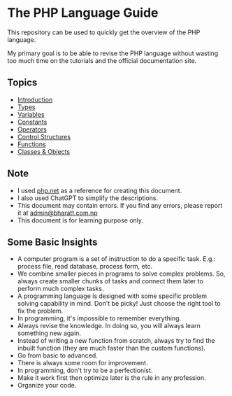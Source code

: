 # The PHP Language Guide

This repository can be used to quickly get the overview of the PHP language.

My primary goal is to be able to revise the PHP language without wasting too much time on the tutorials and the official documentation site.

## Topics

- [Introduction](./introduction)
- [Types](./types/)
- [Variables](./variables/)
- [Constants](./constants/)
- [Operators](./operators/)
- [Control Structures](./control_structures/)
- [Functions](./functions/)
- [Classes & Objects](./oop)

## Note

- I used [php.net](https://php.net) as a reference for creating this document.
- I also used ChatGPT to simplify the descriptions.
- This document may contain errors. If you find any errors, please report it at admin@bharatt.com.np
- This document is for learning purpose only.

## Some Basic Insights

- A computer program is a set of instruction to do a specific task. E.g.: process file, read database, process form, etc.
- We combine smaller pieces in programs to solve complex problems. So, always create smaller chunks of tasks and connect them later to perform much complex tasks.
- A programming language is designed with some specific problem solving capability in mind. Don't be picky! Just choose the right tool to fix the problem.
- In programming, it's impossible to remember everything.
- Always revise the knowledge. In doing so, you will always learn something new again.
- Instead of writing a new function from scratch, always try to find the inbuilt function (they are much faster than the custom functions).
- Go from basic to advanced.
- There is always some room for improvement.
- In programming, don't try to be a perfectionist.
- Make it work first then optimize later is the rule in any profession.
- Organize your code.
